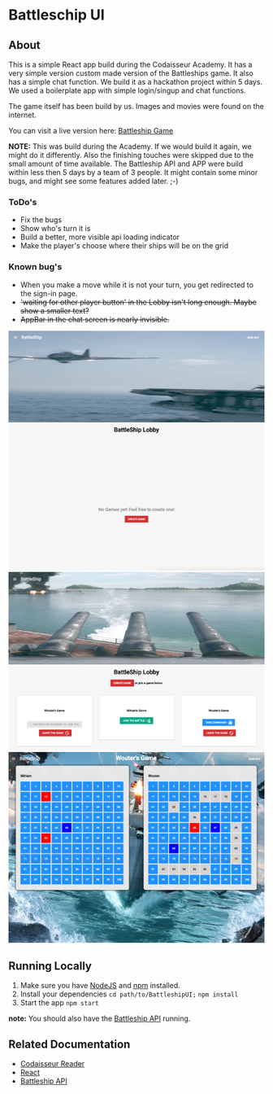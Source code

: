 # Battleschip UI

## About
This is a simple React app build during the Codaisseur Academy. It has a very simple version custom made version of the Battleships game. It also has a simple chat function. We build it as a hackathon project within 5 days. We used a boilerplate app with simple login/singup and chat functions.

The game itself has been build by us. Images and movies were found on the internet.

You can visit a live version here: [Battleship Game](http://battleships-ui.bitballoon.com/)

__NOTE:__ This was build during the Academy. If we would build it again, we might do it differently. Also the finishing touches were skipped due to the small amount of time available. The Battleship API and APP were build within less then 5 days by a team of 3 people. It might contain some minor bugs, and might see some features added later. ;-)

### ToDo's
  * Fix the bugs
  * Show who's turn it is
  * Build a better, more visible api loading indicator
  * Make the player's choose where their ships will be on the grid
### Known bug's
  * When you make a move while it is not your turn, you get redirected to the sign-in page.
  * ~~'waiting for other player button' in the Lobby isn't long enough. Maybe show a smaller text?~~
  * ~~AppBar in the chat screen is nearly invisible.~~

[![](https://github.com/Woulei/BattleshipUI/blob/master/src/assets/screenshots/Screen%20Shot%202017-05-05%20at%2014.30.44.png?raw=true)](https://github.com/Woulei/BattleshipUI/blob/master/src/assets/screenshots/Screen%20Shot%202017-05-05%20at%2014.30.44.png?raw=true)
[![](https://github.com/Woulei/BattleshipUI/blob/master/src/assets/screenshots/Screen%20Shot%202017-05-05%20at%2014.31.51.png?raw=true)](https://github.com/Woulei/BattleshipUI/blob/master/src/assets/screenshots/Screen%20Shot%202017-05-05%20at%2014.31.51.png?raw=true)
[![](https://github.com/Woulei/BattleshipUI/blob/master/src/assets/screenshots/Screen%20Shot%202017-05-05%20at%2014.33.12.png?raw=true)](https://github.com/Woulei/BattleshipUI/blob/master/src/assets/screenshots/Screen%20Shot%202017-05-05%20at%2014.33.12.png?raw=true)

## Running Locally
  1. Make sure you have [NodeJS](https://nodejs.org/) and [npm](https://www.npmjs.com/) installed.
  2. Install your dependencies `cd path/to/BattleshipUI;` `npm install`
  3. Start the app `npm start`

 __note:__ You should also have the [Battleship API](https://github.com/Woulei/BattleshipAPI) running.

## Related Documentation
   * [Codaisseur Reader](https://reader.codaisseur.com/courses/advanced-bootcamp-f801cb01-3c56-4975-9610-3c22e8746b97)
   * [React](https://facebook.github.io/react/)
   * [Battleship API](https://github.com/Woulei/BattleshipAPI)
